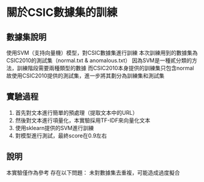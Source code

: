 # 關於CSIC數據集的訓練

## 數據集說明
使用SVM（支持向量機）模型，對CSIC數據集進行訓練
本次訓練用到的數據集為CSIC2010的測試集（normal.txt & anomalous.txt）
因為SVM是一種貳分類的方法，訓練階段需要兩種類型的數據
而CSIC2010本身提供的訓練集只包含normal
故使用CSIC2010提供的測試集，進一步將其劃分為訓練集和測試集

## 實驗過程
1. 首先對文本進行簡單的預處理（提取文本中的URL）
2. 然後對文本進行項量化，本實驗採用TF-IDF來向量化文本
3. 使用sklearn提供的SVM進行訓練
4. 對模型進行測試，最終score在0.9左右

## 說明
本實驗僅作為參考
存在以下問題：
未對數據集去重複，可能造成過度擬合
